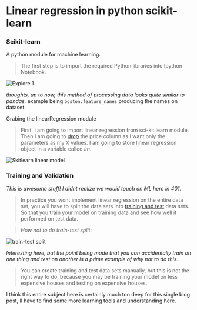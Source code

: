 # Linear regression in python scikit-learn

### Scikit-learn 
A python module for machine learning.

 >The first step is to import the required Python libraries into Ipython Notebook.

![Explore 1](https://bigdata-madesimple.com/wp-content/uploads/2016/04/Explore-1.png)

*thoughts, up to now, this method of processing data looks quite similar to pandas.*
example being ``` boston.feature_names ``` producing the names on dataset.

Grabing the linearRegression module

> First, I am going to import linear regression from sci-kit learn module. Then I am going to _[drop](http://pandas.pydata.org/pandas-docs/dev/generated/pandas.DataFrame.drop.html)_ the price column as I want only the parameters as my X values. I am going to store linear regression object in a variable called _lm_.

![Skitlearn linear model](https://bigdata-madesimple.com/wp-content/uploads/2016/04/Skitlearn-linear-model1.png)

### Training and Validation
*This is awesome stuff! I didnt realize we would touch on ML here in 401.*

>In practice you wont implement linear regression on the entire data set, you will have to split the data sets into [training and test](http://www.researchgate.net/post/Whats_the_difference_between_training_set_and_test_set) data sets. So that you train your model on training data and see how well it performed on test data.

>_How not to do train-test split_:

![train-test split](https://bigdata-madesimple.com/wp-content/uploads/2016/04/train-test-split.png)

*Interesting here, but the point being made that you can accidentally train on one thing and test on another is a prime example of why not to do this.*

>You can create training and test data sets manually, but this is not the right way to do, because you may be training your model on less expensive houses and testing on expensive houses.

I think this entire subject here is certainly much too deep for this single blog post, ll have to find some more learning tools and understanding here. 